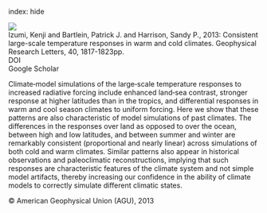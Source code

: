 index: hide

<div class="Citation">
    <div class="Citation-thumb CitationThumb-linked"  data-href="https://doi.org/10.1002/grl.50350">
      <img src="https://static.claimspace.cloud/climate-study-static/refs/thumbs/5/Izumi_et_al_2013-thumb.png" />
    </div>

  <div class="Citation-body">
    <div class="Citation-text">Izumi, Kenji and Bartlein, Patrick J. and Harrison, Sandy P., 2013: Consistent large-scale temperature responses in warm and cold climates. <span class="Article-journal">Geophysical Research Letters, </span><span class="Article-volume">40, </span>1817-1823pp.</div>
    <div class="Citation-links">
      <div class="CitationLink" data-href="https://doi.org/10.1002/grl.50350">
        <div class="CitationLink-icon CitationLink-Doi"></div>
        <div class="CitationLink-text">DOI</div>
      </div>
      <div class="CitationLink" data-href="https://scholar.google.com/scholar?q=10.1002/grl.50350">
        <div class="CitationLink-icon CitationLink-Scholar"></div>
        <div class="CitationLink-text">Google Scholar</div>
      </div>
    </div>
  </div>
</div>

Climate‐model simulations of the large‐scale temperature responses to increased radiative forcing include enhanced land‐sea contrast, stronger response at higher latitudes than in the tropics, and differential responses in warm and cool season climates to uniform forcing. Here we show that these patterns are also characteristic of model simulations of past climates. The differences in the responses over land as opposed to over the ocean, between high and low latitudes, and between summer and winter are remarkably consistent (proportional and nearly linear) across simulations of both cold and warm climates. Similar patterns also appear in historical observations and paleoclimatic reconstructions, implying that such responses are characteristic features of the climate system and not simple model artifacts, thereby increasing our confidence in the ability of climate models to correctly simulate different climatic states.

<div class="Citation-copy">
&copy; American Geophysical Union (AGU), 2013
</div>